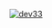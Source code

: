 <a href="https://ibb.co/GCkjMr7"><img src="https://i.ibb.co/2cPBMpq/dev33.png" alt="dev33" border="0"></a>
